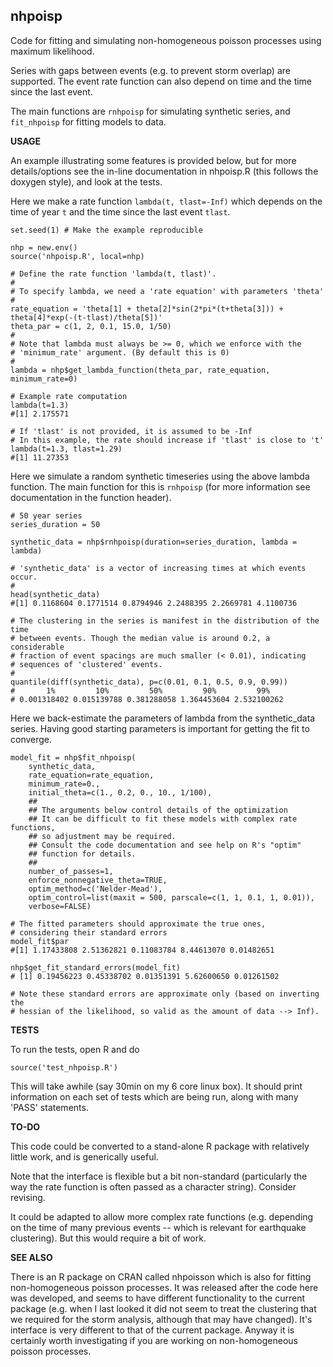**nhpoisp**
-----------

Code for fitting and simulating non-homogeneous poisson processes using maximum
likelihood.

Series with gaps between events (e.g. to prevent storm overlap) are supported.
The event rate function can also depend on time and the time since the last event.

The main functions are `rnhpoisp` for simulating synthetic series, and
`fit_nhpoisp` for fitting models to data. 

**USAGE**

An example illustrating some features is provided below, but for more
details/options see the in-line documentation in nhpoisp.R (this follows the
doxygen style), and look at the tests.

Here we make a rate function `lambda(t, tlast=-Inf)` which depends on the time of 
year `t` and the time since the last event `tlast`. 

    set.seed(1) # Make the example reproducible

    nhp = new.env()
    source('nhpoisp.R', local=nhp)

    # Define the rate function 'lambda(t, tlast)'. 
    #
    # To specify lambda, we need a 'rate equation' with parameters 'theta'
    #
    rate_equation = 'theta[1] + theta[2]*sin(2*pi*(t+theta[3])) + theta[4]*exp(-(t-tlast)/theta[5])'
    theta_par = c(1, 2, 0.1, 15.0, 1/50)
    #
    # Note that lambda must always be >= 0, which we enforce with the
    # 'minimum_rate' argument. (By default this is 0)
    #
    lambda = nhp$get_lambda_function(theta_par, rate_equation, minimum_rate=0)
   
    # Example rate computation
    lambda(t=1.3) 
    #[1] 2.175571

    # If 'tlast' is not provided, it is assumed to be -Inf
    # In this example, the rate should increase if 'tlast' is close to 't'
    lambda(t=1.3, tlast=1.29)
    #[1] 11.27353

Here we simulate a random synthetic timeseries using the above lambda function.
The main function for this is `rnhpoisp` (for more information see documentation
in the function header).
    
    # 50 year series
    series_duration = 50

    synthetic_data = nhp$rnhpoisp(duration=series_duration, lambda = lambda)

    # 'synthetic_data' is a vector of increasing times at which events occur. 
    #
    head(synthetic_data)
    #[1] 0.1168604 0.1771514 0.8794946 2.2488395 2.2669781 4.1100736

    # The clustering in the series is manifest in the distribution of the time
    # between events. Though the median value is around 0.2, a considerable 
    # fraction of event spacings are much smaller (< 0.01), indicating
    # sequences of 'clustered' events.
    #
    quantile(diff(synthetic_data), p=c(0.01, 0.1, 0.5, 0.9, 0.99))
    #       1%         10%         50%         90%         99% 
    # 0.001318402 0.015139788 0.381288058 1.364453604 2.532100262 


Here we back-estimate the parameters of lambda from the synthetic_data series.
Having good starting parameters is important for getting the fit to converge.

    model_fit = nhp$fit_nhpoisp(
        synthetic_data, 
        rate_equation=rate_equation,
        minimum_rate=0.,
        initial_theta=c(1., 0.2, 0., 10., 1/100),
        ##
        ## The arguments below control details of the optimization
        ## It can be difficult to fit these models with complex rate functions,
        ## so adjustment may be required.
        ## Consult the code documentation and see help on R's "optim"
        ## function for details.
        ##
        number_of_passes=1,
        enforce_nonnegative_theta=TRUE,
        optim_method=c('Nelder-Mead'),
        optim_control=list(maxit = 500, parscale=c(1, 1, 0.1, 1, 0.01)),
        verbose=FALSE)

    # The fitted parameters should approximate the true ones,
    # considering their standard errors
    model_fit$par  
    #[1] 1.17433808 2.51362821 0.11083784 8.44613070 0.01482651
    
    nhp$get_fit_standard_errors(model_fit)
    # [1] 0.19456223 0.45338702 0.01351391 5.62600650 0.01261502

    # Note these standard errors are approximate only (based on inverting the
    # hessian of the likelihood, so valid as the amount of data --> Inf). 

**TESTS**

To run the tests, open R and do

    source('test_nhpoisp.R')

This will take awhile (say 30min on my 6 core linux box). It should
print information on each set of tests which are being run, along with
many 'PASS' statements.

**TO-DO**

This code could be converted to a stand-alone R package with relatively little work, 
and is generically useful. 

Note that the interface is flexible but a bit non-standard (particularly the way the rate
function is often passed as a character string). Consider revising.

It could be adapted to allow more complex rate functions (e.g. depending on the
time of many previous events -- which is relevant for earthquake clustering).
But this would require a bit of work.

**SEE ALSO**

There is an R package on CRAN called nhpoisson which is also for fitting
non-homogeneous poisson processes. It was released after the code here was
developed, and seems to have different functionality to the current package
(e.g. when I last looked it did not seem to treat the clustering that we
required for the storm analysis, although that may have changed). It's
interface is very different to that of the current package. Anyway it is
certainly worth investigating if you are working on non-homogeneous poisson
processes.
